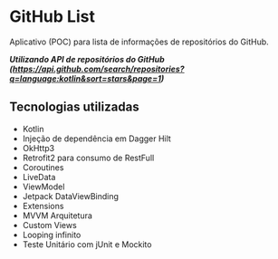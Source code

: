 GitHub List
====================================================
Aplicativo (POC) para lista de informações de repositórios do GitHub.

***Utilizando API de repositórios do GitHub (https://api.github.com/search/repositories?q=language:kotlin&sort=stars&page=1)***

Tecnologias utilizadas
----------------------------------
- Kotlin
- Injeção de dependência em Dagger Hilt
- OkHttp3
- Retrofit2 para consumo de RestFull
- Coroutines
- LiveData
- ViewModel
- Jetpack DataViewBinding
- Extensions
- MVVM Arquitetura
- Custom Views
- Looping infinito
- Teste Unitário com jUnit e Mockito
